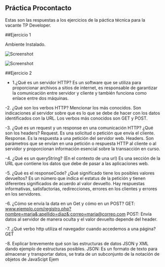 ## Práctica Procontacto
Estas son las respuestas a los ejercicios de la páctica técnica para la vacante TP Developer.

##Ejercicio 1

Ambiente Instalado.

![Screenshot](VScode.jpg)

![Screenshot](git.jpg)

##Ejercicio 2

* 1.¿Qué es un servidor HTTP? 
Es un software que se utiliza para proporcionar archivos a sitios de internet, es responsable de garantizar la comunicación entre servidor 	y cliente y también funciona como enlace entre dos máquinas. 

-2.	¿Qué son los verbos HTTP? Mencionar los más conocidos.
Son indicaciones al servidor sobre que es lo que se debe de hacer con los datos identificados con la URL.
Los verbos más conocidos son GET y POST.

-3.	¿Qué es un request y un response en una comunicación HTTP? ¿Qué son los headers?
Request. Es una solicitud o petición que envía el cliente.
Response. Es la respuesta a una petición del servidor web. 
Headers. Son parámetros que se envían en una petición o respuesta HTTP al cliente o al servidor y proporcionan información esencial sobre la transacción en curso. 

-4.	¿Qué es un queryString? (En el contexto de una url)
Es una sección de la URL que contiene los datos que debe de pasar a las aplicaciones web.

-5.	¿Qué es el responseCode? ¿Qué significado tiene los posibles valores devueltos?
Es un número que indica el estatus de la petición y tienen diferentes significados de acuerdo al valor devuelto. 
Hay respuestas informativas, satisfactorias, redirecciones, errores en los clientes y errores en los servidores.

-6.	¿Cómo se envía la data en un Get y cómo en un POST? 
GET: www.ejemplo.com/registro.php?nombre=maria&;apellido=diaz&;correo=maria@correo.com
POST:  Envía datos al servidor de manera oculta y el valor devuelto depende del header.
	
-7.	¿Qué verbo http utiliza el navegador cuando accedemos a una página?
GET

-8.	Explicar brevemente qué son las estructuras de datos JSON y XML dando ejemplo de estructuras posibles.
JSON: Es un formato de texto para almacenar y transportar datos, se trata de un subconjunto de la notación de objetos de JavaScipt
Ejem
